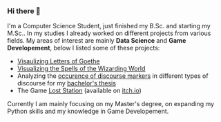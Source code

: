 ### Hi there 🧙

I'm a Computer Science Student, just finished my B.Sc. and starting my M.Sc..
In my studies I already worked on different projects from various fields.
My areas of interest are mainly **Data Science** and **Game Developement**, below I listed some of these projects:
- [Visaulizing Letters of Goethe](https://github.com/Graunarmin/GreatMinds)
- [Visualizing the Spells of the Wizarding World](https://github.com/Graunarmin/VisuProject_HarryPotterSpells)
- Analyzing the [occurence of discourse markers](https://github.com/Graunarmin/Conversational-News_Bachelor) in different types of discourse for my [bachelor's thesis](https://webis.de/for-students/completed-theses.html#sacher_2021)
- The Game [Lost Station](https://github.com/Graunarmin/LostStation) (available on [itch.io](https://graunarmin.itch.io/lost-station))

Currently I am mainly focusing on my Master's degree, on expanding my Python skills and my knowledge in Game Developement.
